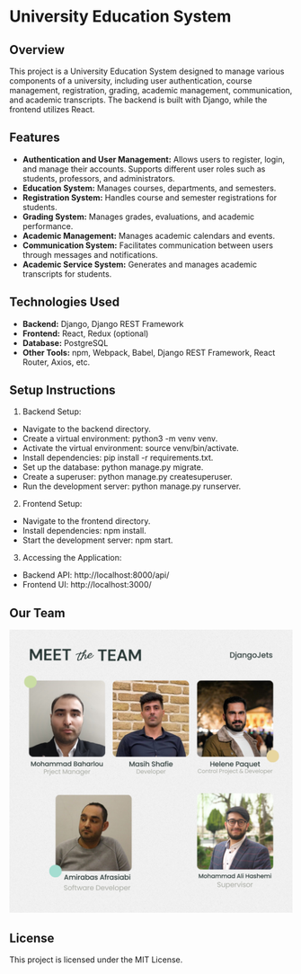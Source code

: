 # University Education System
## Overview
This project is a University Education System designed to manage various components of a university, including user authentication, course management, registration, grading, academic management, communication, and academic transcripts. The backend is built with Django, while the frontend utilizes React.

## Features
- **Authentication and User Management:** Allows users to register, login, and manage their accounts. Supports different user roles such as students, professors, and administrators.
- **Education System:** Manages courses, departments, and semesters.
- **Registration System:** Handles course and semester registrations for students.
- **Grading System:** Manages grades, evaluations, and academic performance.
- **Academic Management:** Manages academic calendars and events.
- **Communication System:** Facilitates communication between users through messages and notifications.
- **Academic Service System:** Generates and manages academic transcripts for students.

## Technologies Used
- **Backend:** Django, Django REST Framework
- **Frontend:** React, Redux (optional)
- **Database:** PostgreSQL 
- **Other Tools:** npm, Webpack, Babel, Django REST Framework, React Router, Axios, etc.

## Setup Instructions
1. Backend Setup:

- Navigate to the backend directory.
- Create a virtual environment: python3 -m venv venv.
- Activate the virtual environment: source venv/bin/activate.
- Install dependencies: pip install -r requirements.txt.
- Set up the database: python manage.py migrate.
- Create a superuser: python manage.py createsuperuser.
- Run the development server: python manage.py runserver.
2. Frontend Setup:

- Navigate to the frontend directory.
- Install dependencies: npm install.
- Start the development server: npm start.
3. Accessing the Application:

- Backend API: http://localhost:8000/api/
- Frontend UI: http://localhost:3000/

## Our Team
![Team Image](Team.png)


## License
This project is licensed under the MIT License.
